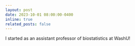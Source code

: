 ```yaml
---
layout: post
date: 2023-10-01 08:00:00-0400
inline: true
related_posts: false
---
```


I started as an assistant professor of biostatistics at WashU!
